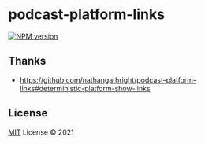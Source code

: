 # podcast-platform-links

[![NPM version](https://img.shields.io/npm/v/podcast-platform-links?color=a1b858&label=)](https://www.npmjs.com/package/podcast-platform-links)

## Thanks

- https://github.com/nathangathright/podcast-platform-links#deterministic-platform-show-links

## License

[MIT](./LICENSE) License © 2021
